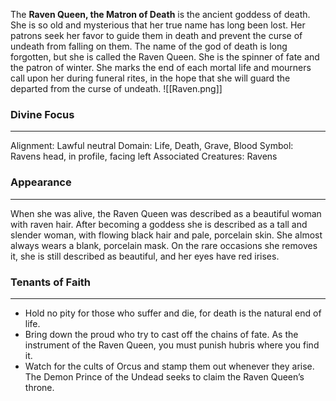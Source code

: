 The **Raven Queen, the Matron of Death** is the ancient goddess of death. She is so old and mysterious that her true name has long been lost. Her patrons seek her favor to guide them in death and prevent the curse of undeath from falling on them. The name of the god of death is long forgotten, but she is called the Raven Queen. She is the spinner of fate and the patron of winter. She marks the end of each mortal life and mourners call upon her during funeral rites, in the hope that she will guard the departed from the curse of undeath. 
![[Raven.png]]
### Divine Focus
---
Alignment: Lawful neutral
Domain: Life, Death, Grave, Blood
Symbol: Ravens head, in profile, facing left
Associated Creatures: Ravens
### Appearance
------
When she was alive, the Raven Queen was described as a beautiful woman with raven hair. After becoming a goddess she is described as a tall and slender woman, with flowing black hair and pale, porcelain skin. She almost always wears a blank, porcelain mask. On the rare occasions she removes it, she is still described as beautiful, and her eyes have red irises.
### Tenants of Faith
---
- Hold no pity for those who suffer and die, for death is the natural end of life.
- Bring down the proud who try to cast off the chains of fate. As the instrument of the Raven Queen, you must punish hubris where you find it.
- Watch for the cults of Orcus and stamp them out whenever they arise. The Demon Prince of the Undead seeks to claim the Raven Queen’s throne.